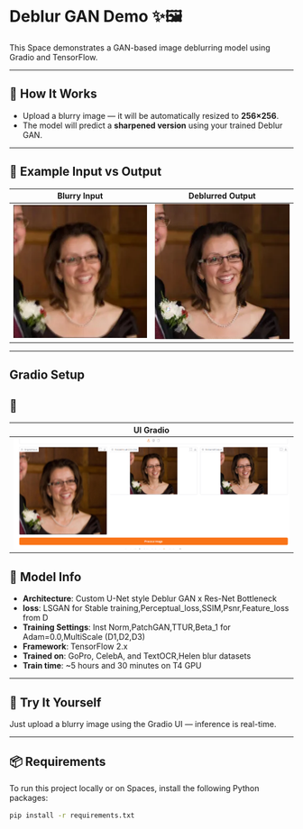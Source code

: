 # Deblur GAN Demo ✨🖼️

This Space demonstrates a GAN-based image deblurring model using Gradio and TensorFlow.

---

## 🔧 How It Works
- Upload a blurry image — it will be automatically resized to **256×256**.
- The model will predict a **sharpened version** using your trained Deblur GAN.

---

## 📸 Example Input vs Output

| Blurry Input | Deblurred Output |
|--------------|------------------|
| ![Input](examples/blurred.webp) | ![Output](examples/deblurred.webp) |

---

## Gradio Setup
## 📸

| UI Gradio  |
|--------------|
| ![Input](examples/gradioUI.png) |

## 🧠 Model Info

- **Architecture**: Custom U-Net style Deblur GAN x Res-Net Bottleneck 
- **loss**: LSGAN for Stable training,Perceptual_loss,SSIM,Psnr,Feature_loss from D
- **Training Settings**: Inst Norm,PatchGAN,TTUR,Beta_1 for Adam=0.0,MultiScale (D1,D2,D3)
- **Framework**: TensorFlow 2.x  
- **Trained on**: GoPro, CelebA, and TextOCR,Helen blur datasets  
- **Train time**: ~5 hours and 30 minutes on T4 GPU

---

## 🚀 Try It Yourself

Just upload a blurry image using the Gradio UI — inference is real-time.

---

## 📦 Requirements

To run this project locally or on Spaces, install the following Python packages:

```bash
pip install -r requirements.txt

